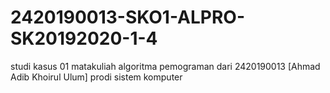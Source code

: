 # 2420190013-SKO1-ALPRO-SK20192020-1-4
studi kasus 01 matakuliah algoritma pemograman dari 2420190013 [Ahmad Adib Khoirul Ulum] prodi sistem komputer
